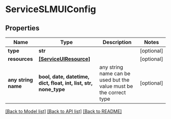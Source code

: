 # ServiceSLMUIConfig


## Properties
Name | Type | Description | Notes
------------ | ------------- | ------------- | -------------
**type** | **str** |  | [optional] 
**resources** | [**[ServiceUIResource]**](ServiceUIResource.md) |  | [optional] 
**any string name** | **bool, date, datetime, dict, float, int, list, str, none_type** | any string name can be used but the value must be the correct type | [optional]

[[Back to Model list]](../README.md#documentation-for-models) [[Back to API list]](../README.md#documentation-for-api-endpoints) [[Back to README]](../README.md)



